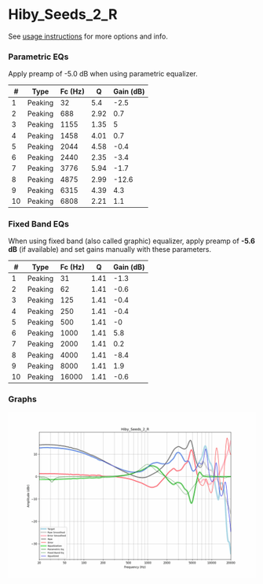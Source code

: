 # Hiby_Seeds_2_R
See [usage instructions](https://github.com/jaakkopasanen/AutoEq#usage) for more options and info.

### Parametric EQs
Apply preamp of -5.0 dB when using parametric equalizer.

|   # | Type    |   Fc (Hz) |    Q |   Gain (dB) |
|-----|---------|-----------|------|-------------|
|   1 | Peaking |        32 | 5.4  |        -2.5 |
|   2 | Peaking |       688 | 2.92 |         0.7 |
|   3 | Peaking |      1155 | 1.35 |         5   |
|   4 | Peaking |      1458 | 4.01 |         0.7 |
|   5 | Peaking |      2044 | 4.58 |        -0.4 |
|   6 | Peaking |      2440 | 2.35 |        -3.4 |
|   7 | Peaking |      3776 | 5.94 |        -1.7 |
|   8 | Peaking |      4875 | 2.99 |       -12.6 |
|   9 | Peaking |      6315 | 4.39 |         4.3 |
|  10 | Peaking |      6808 | 2.21 |         1.1 |

### Fixed Band EQs
When using fixed band (also called graphic) equalizer, apply preamp of **-5.6 dB** (if available) and set gains manually with these parameters.

|   # | Type    |   Fc (Hz) |    Q |   Gain (dB) |
|-----|---------|-----------|------|-------------|
|   1 | Peaking |        31 | 1.41 |        -1.3 |
|   2 | Peaking |        62 | 1.41 |        -0.6 |
|   3 | Peaking |       125 | 1.41 |        -0.4 |
|   4 | Peaking |       250 | 1.41 |        -0.4 |
|   5 | Peaking |       500 | 1.41 |        -0   |
|   6 | Peaking |      1000 | 1.41 |         5.8 |
|   7 | Peaking |      2000 | 1.41 |         0.2 |
|   8 | Peaking |      4000 | 1.41 |        -8.4 |
|   9 | Peaking |      8000 | 1.41 |         1.9 |
|  10 | Peaking |     16000 | 1.41 |        -0.6 |

### Graphs
![](./Hiby_Seeds_2_R.png)
